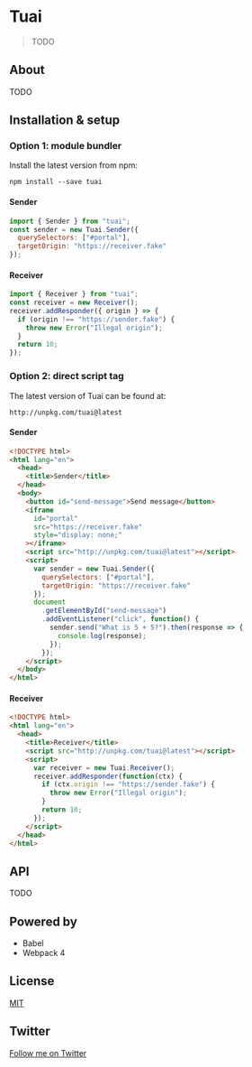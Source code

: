 # Tuai

> TODO

## About

TODO

## Installation & setup

### Option 1: module bundler

Install the latest version from npm:

```
npm install --save tuai
```

#### Sender

```javascript
import { Sender } from "tuai";
const sender = new Tuai.Sender({
  querySelectors: ["#portal"],
  targetOrigin: "https://receiver.fake"
});
```

#### Receiver

```javascript
import { Receiver } from "tuai";
const receiver = new Receiver();
receiver.addResponder({ origin } => {
  if (origin !== "https://sender.fake") {
    throw new Error("Illegal origin");
  }
  return 10;
});
```

### Option 2: direct script tag

The latest version of Tuai can be found at:

```
http://unpkg.com/tuai@latest
```

#### Sender

```html
<!DOCTYPE html>
<html lang="en">
  <head>
    <title>Sender</title>
  </head>
  <body>
    <button id="send-message">Send message</button>
    <iframe
      id="portal"
      src="https://receiver.fake"
      style="display: none;"
    ></iframe>
    <script src="http://unpkg.com/tuai@latest"></script>
    <script>
      var sender = new Tuai.Sender({
        querySelectors: ["#portal"],
        targetOrigin: "https://receiver.fake"
      });
      document
        .getElementById("send-message")
        .addEventListener("click", function() {
          sender.send("What is 5 + 5?").then(response => {
            console.log(response);
          });
        });
    </script>
  </body>
</html>
```

#### Receiver

```html
<!DOCTYPE html>
<html lang="en">
  <head>
    <title>Receiver</title>
    <script src="http://unpkg.com/tuai@latest"></script>
    <script>
      var receiver = new Tuai.Receiver();
      receiver.addResponder(function(ctx) {
        if (ctx.origin !== "https://sender.fake") {
          throw new Error("Illegal origin");
        }
        return 10;
      });
    </script>
  </head>
</html>
```

## API

TODO

## Powered by

- Babel
- Webpack 4

## License

[MIT](http://opensource.org/licenses/MIT)

## Twitter

[Follow me on Twitter](https://twitter.com/KrolsBjorn)
